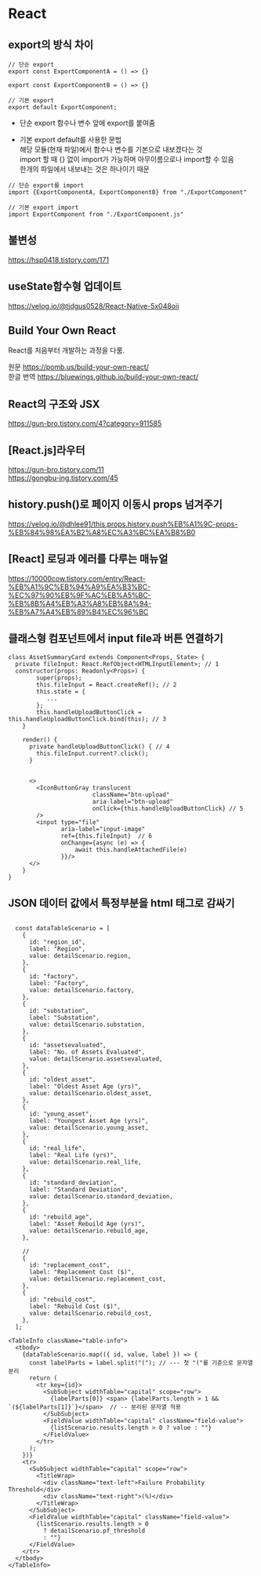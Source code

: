 # React

## export의 방식 차이

```JS
// 단순 export
export const ExportComponentA = () => {}

export const ExportComponentB = () => {}

// 기본 export
export default ExportComponent;
```

* 단순 export
함수나 변수 앞에 export를 붙여줌

* 기본 export
default를 사용한 문법    
해당 모듈(현재 파일)에서 함수나 변수를 기본으로 내보겠다는 것   
import 할 때 {} 없이 import가 가능하며 아무이름으로나 import할 수 있음  
한개의 파일에서 내보내는 것은 하나이기 때문    

```JS
// 단순 export를 import
import {ExportComponentA, ExportComponentB} from "./ExportComponent"

// 기본 export import
import ExportComponent from "./ExportComponent.js"

```

## 불변성

<https://hsp0418.tistory.com/171>


## useState함수형 업데이트   

<https://velog.io/@tjdgus0528/React-Native-5x048oii>

## Build Your Own React   
React를 처음부터 개발하는 과정을 다룸.   

원문 <https://pomb.us/build-your-own-react/>   
한글 번역 <https://bluewings.github.io/build-your-own-react/>

## React의 구조와 JSX    
<https://gun-bro.tistory.com/4?category=911585>

## [React.js]라우터   
<https://gun-bro.tistory.com/11>   
<https://gongbu-ing.tistory.com/45>   

## history.push()로 페이지 이동시 props 넘겨주기
<https://velog.io/@dhlee91/this.props.history.push%EB%A1%9C-props-%EB%84%98%EA%B2%A8%EC%A3%BC%EA%B8%B0>   

## [React] 로딩과 에러를 다루는 매뉴얼   
<https://10000cow.tistory.com/entry/React-%EB%A1%9C%EB%94%A9%EA%B3%BC-%EC%97%90%EB%9F%AC%EB%A5%BC-%EB%8B%A4%EB%A3%A8%EB%8A%94-%EB%A7%A4%EB%89%B4%EC%96%BC>   


## 클래스형 컴포넌트에서 input file과 버튼 연결하기 

```TS
class AssetSummaryCard extends Component<Props, State> {
  private fileInput: React.RefObject<HTMLInputElement>; // 1
  constructor(props: Readonly<Props>) {
        super(props);
        this.fileInput = React.createRef(); // 2
        this.state = {
           ...
        };
        this.handleUploadButtonClick = this.handleUploadButtonClick.bind(this); // 3
    }
    
    render() {
      private handleUploadButtonClick() { // 4
        this.fileInput.current?.click();
      }
      
      
      <>
        <IconButtonGray translucent
                        className="btn-upload"
                        aria-label="btn-upload"
                        onClick={this.handleUploadButtonClick} // 5
        />
        <input type="file"
               aria-label="input-image"
               ref={this.fileInput}  // 6
               onChange={async (e) => {
                   await this.handleAttachedFile(e)
               }}/>
      </>
    }
}
```

## JSON 데이터 값에서 특정부분을 html 태그로 감싸기
```TS

  const dataTableScenario = [
    {
      id: "region_id",
      label: "Region",
      value: detailScenario.region,
    },
    {
      id: "factory",
      label: "Factory",
      value: detailScenario.factory,
    },
    {
      id: "substation",
      label: "Substation",
      value: detailScenario.substation,
    },
    {
      id: "assetsevaluated",
      label: "No. of Assets Evaluated",
      value: detailScenario.assetsevaluated,
    },
    {
      id: "oldest_asset",
      label: "Oldest Asset Age (yrs)",
      value: detailScenario.oldest_asset,
    },
    {
      id: "young_asset",
      label: "Youngest Asset Age (yrs)",
      value: detailScenario.young_asset,
    },
    {
      id: "real_life",
      label: "Real Life (yrs)",
      value: detailScenario.real_life,
    },
    {
      id: "standard_deviation",
      label: "Standard Deviation",
      value: detailScenario.standard_deviation,
    },
    {
      id: "rebuild_age",
      label: "Asset Rebuild Age (yrs)",
      value: detailScenario.rebuild_age,
    },

    //
    {
      id: "replacement_cost",
      label: "Replacement Cost ($)",
      value: detailScenario.replacement_cost,
    },
    {
      id: "rebuild_cost",
      label: "Rebuild Cost ($)",
      value: detailScenario.rebuild_cost,
    },
  ];
    
<TableInfo className="table-info">
  <tbody>
    {dataTableScenario.map(({ id, value, label }) => {
      const labelParts = label.split("("); // --- 첫 "("를 기준으로 문자열 분리
      return (
        <tr key={id}>
          <SubSubject widthTable="capital" scope="row">
            {labelParts[0]} <span> {labelParts.length > 1 && `(${labelParts[1]}`}</span>  // -- 분리된 문자열 적용
          </SubSubject>
          <FieldValue widthTable="capital" className="field-value">
            {listScenario.results.length > 0 ? value : ""}
          </FieldValue>
        </tr>
      );
    })}
    <tr>
      <SubSubject widthTable="capital" scope="row">
        <TitleWrap>
          <div className="text-left">Failure Probability Threshold</div>
          <div className="text-right">(%)</div>
        </TitleWrap>
      </SubSubject>
      <FieldValue widthTable="capital" className="field-value">
        {listScenario.results.length > 0
          ? detailScenario.pf_threshold
          : ""}
      </FieldValue>
    </tr>
  </tbody>
</TableInfo>

```


